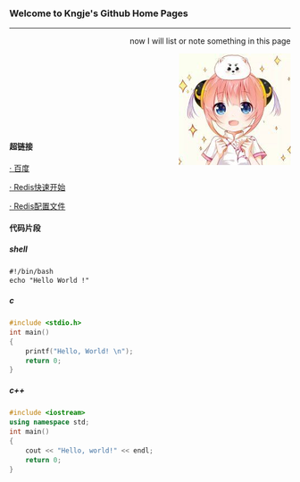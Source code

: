 ### Welcome to Kngje's Github Home Pages
---

<p align="right">now I will list or note something in this page</p>
<img align="right" src="./head.jpg" />
<br>
<br>
<br>
<br>
<br>
<br>
<br>
<br>

#### 超链接
<a href="https://www.baidu.com">· 百度</a><p></p>
<a href="./redis-Start.md">· Redis快速开始</a><p></p>
<a href="./redis-Configure.md">· Redis配置文件</a><p></p>

#### 代码片段
##### shell
```shell
#!/bin/bash
echo "Hello World !"
```

##### c
```c
#include <stdio.h>
int main()
{
    printf("Hello, World! \n");
    return 0;
}
```

##### c++
```c++
#include <iostream>
using namespace std;
int main()
{
    cout << "Hello, world!" << endl;
    return 0;
}
```
